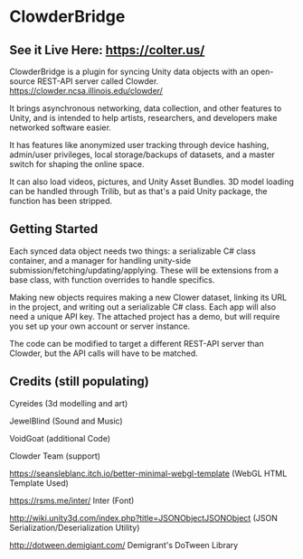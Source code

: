 # ClowderBridge

## See it Live Here: https://colter.us/

ClowderBridge is a plugin for syncing Unity data objects with an open-source REST-API server called Clowder. https://clowder.ncsa.illinois.edu/clowder/

It brings asynchronous networking, data collection, and other features to Unity, and is intended to help artists, researchers, and developers make networked software easier.

It has features like anonymized user tracking through device hashing, admin/user privileges, local storage/backups of datasets, and a master switch for shaping the online space.

It can also load videos, pictures, and Unity Asset Bundles. 3D model loading can be handled through Trilib, but as that's a paid Unity package, the function has been stripped. 

## Getting Started

Each synced data object needs two things: a serializable C# class container, and a manager for handling unity-side submission/fetching/updating/applying. These will be extensions from a base class, with function overrides to handle specifics. 

Making new objects requires making a new Clower dataset, linking its URL in the project, and writing out a serializable C# class.
Each app will also need a unique API key. The attached project has a demo, but will require you set up your own account or server instance. 

The code can be modified to target a different REST-API server than Clowder, but the API calls will have to be matched. 


## Credits (still populating)

Cyreides (3d modelling and art)

JewelBlind (Sound and Music)

VoidGoat (additional Code)

Clowder Team (support)

https://seansleblanc.itch.io/better-minimal-webgl-template (WebGL HTML Template Used)

https://rsms.me/inter/ Inter (Font)

http://wiki.unity3d.com/index.php?title=JSONObjectJSONObject (JSON Serialization/Deserialization Utility)

http://dotween.demigiant.com/ Demigrant's DoTween Library

